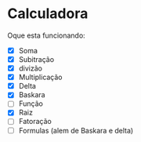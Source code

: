# Calculadora

Oque esta funcionando:

- [x] Soma
- [x] Subitração
- [x] divizão
- [x] Multiplicação
- [x] Delta
- [x] Baskara
- [ ] Função
- [x] Raiz
- [ ] Fatoração
- [ ] Formulas (alem de Baskara e delta)
